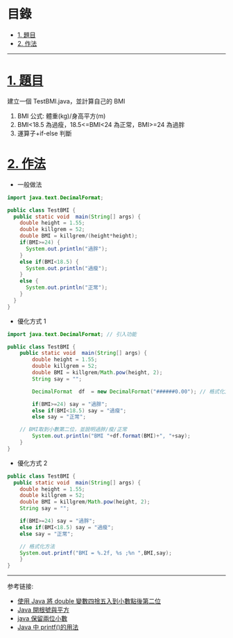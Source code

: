<h1 id="top">目錄</h1>

- [1. 題目](#s1)
- [2. 作法](#s2)

---

# <a id="s1" class="md-title" href="#top">1. 題目</a>

建立一個 TestBMI.java，並計算自己的 BMI

1. BMI 公式: 體重(kg)/身高平方(m)
2. BMI<18.5 為過瘦，18.5<=BMI<24 為正常，BMI>=24 為過胖
3. 運算子+if-else 判斷

# <a id="s2" class="md-title" href="#top">2. 作法</a>

- 一般做法

```java
import java.text.DecimalFormat;

public class TestBMI {
  public static void  main(String[] args) {
    double height = 1.55;
    double killgrem = 52;
    double BMI = killgrem/(height*height);
    if(BMI>=24) {
      System.out.println("過胖");
    }
    else if(BMI<18.5) {
      System.out.println("過瘦");
    }
    else {
      System.out.println("正常");
    }
  }
}
```

- 優化方式 1

```java
import java.text.DecimalFormat; // 引入功能

public class TestBMI {
	public static void  main(String[] args) {
		double height = 1.55;
		double killgrem = 52;
		double BMI = killgrem/Math.pow(height, 2);
		String say = "";

		DecimalFormat  df  = new DecimalFormat("######0.00"); // 格式化方法

		if(BMI>=24) say = "過胖";
		else if(BMI<18.5) say = "過瘦";
		else say = "正常";

    // BMI取到小數第二位，並說明過胖/瘦/正常
		System.out.println("BMI "+df.format(BMI)+", "+say);
	}
}
```

- 優化方式 2

```java
public class TestBMI {
  public static void  main(String[] args) {
    double height = 1.55;
    double killgrem = 52;
    double BMI = killgrem/Math.pow(height, 2);
    String say = "";

    if(BMI>=24) say = "過胖";
    else if(BMI<18.5) say = "過瘦";
    else say = "正常";

    // 格式化方法
    System.out.printf("BMI = %.2f, %s ;%n ",BMI,say);
    }
}
```

---

参考链接:

- [使用 Java 將 double 變數四捨五入到小數點後第二位](http://violin-tao.blogspot.com/2014/06/java-double.html)
- [Java 開根號與平方](https://dotblogs.com.tw/CYLcode/2019/01/21/162146)
- [java 保留兩位小數](https://codertw.com/%E7%A8%8B%E5%BC%8F%E8%AA%9E%E8%A8%80/296037/)
- [Java 中 printf()的用法](https://blog.csdn.net/qq_34594236/article/details/51103529)
